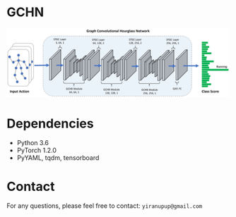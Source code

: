 # GCHN

<!-- <img src="figures/framework.pdf" width="90%"> -->
![contents](figures/framework.png)

# Dependencies
- Python 3.6
- PyTorch 1.2.0
- PyYAML, tqdm, tensorboard
     
# Contact
For any questions, please feel free to contact: `yiranupup@gmail.com`
